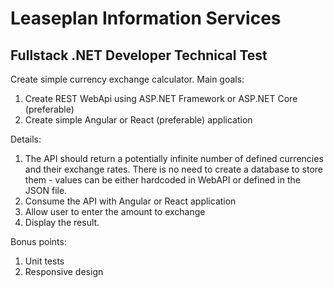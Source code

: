 ﻿# Leaseplan Information Services
## Fullstack .NET Developer Technical Test

Create simple currency exchange calculator.
Main goals:
1. Create REST WebApi using ASP.NET Framework or ASP.NET Core (preferable)
2. Create simple Angular or React (preferable) application

Details:
1. The API should return a potentially infinite number of defined currencies and their exchange
rates. There is no need to create a database to store them - values can be either hardcoded in
WebAPI or defined in the JSON file.
1. Consume the API with Angular or React application
2. Allow user to enter the amount to exchange
3. Display the result.

Bonus points:
1. Unit tests
2. Responsive design